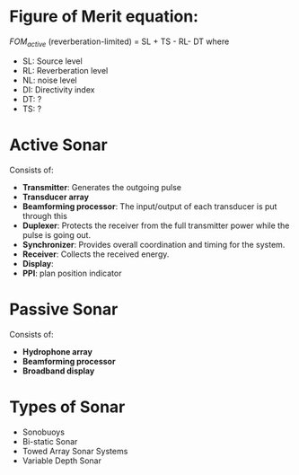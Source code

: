 # Figure of Merit equation:
$FOM_{active}$ (reverberation-limited) = SL + TS - RL- DT
where
- SL: Source level
- RL: Reverberation level
- NL: noise level
- DI: Directivity index
- DT: ?
- TS: ?
# Active Sonar
Consists of: 
- **Transmitter**: Generates the outgoing pulse
- **Transducer array**
- **Beamforming processor**: The input/output of each transducer is put through this
- **Duplexer**: Protects the receiver from the full transmitter power while the pulse is going out.
- **Synchronizer**: Provides overall coordination and timing for the system.
- **Receiver**: Collects the received energy.
- **Display**:
- **PPI**: plan position indicator
# Passive Sonar
Consists of: 
- **Hydrophone array**
- **Beamforming processor**
- **Broadband display**

# Types of Sonar
- Sonobuoys
- Bi-static Sonar
- Towed Array Sonar Systems
- Variable Depth Sonar